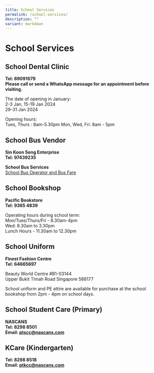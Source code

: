 ```yaml
---
title: School Services
permalink: /school-services/
description: ""
variant: markdown
---
```

# School Services


## School Dental Clinic


**Tel: 89091679**<br>
**Please call or send a WhatsApp message for an appointment before visiting.**

  

The date of opening in January:<br>
2-3 Jan, 15-19 Jan 2024<br>
29-31 Jan 2024

Opening hours:<br>
Tues, Thurs : 8am-5.30pm
Mon, Wed, Fri: 8am - 5pm

## School Bus Vendor


**Sin Koon Seng Enterprise**<br>
**Tel: 97439235**


**School Bus Services**<br>
[School Bus Operator and Bus Fare](/files/School%20Information/School%20Services/2023%20school%20bus%20fare.pdf)

## School Bookshop


**Pacific Bookstore**<br>
**Tel: 9365 4839**

  

Operating hours during school term:<br>
Mon/Tues/Thurs/Fri - 8.30am-4pm <br>
Wed: 8.30am to 3.30pm <br>
Lunch Hours - 11.30am to 12.30pm

## School Uniform 

**Finest Fashion Centre**<br>
**Tel: 64665697**

  

Beauty World Centre #B1-03144&nbsp;<br>
Upper Bukit Timah Road Singapore 588177

  

School uniform and PE attire are available for purchase at the school bookshop from 2pm - 4pm on school days.

## School Student Care (Primary)

**NASCANS**<br>
**Tel: 8298 8501**<br>
**Email: [ptscc@nascans.com](ptscc@nascans.com)**


## KCare (Kindergarten)

**Tel: 8298 8518**<br>
**Email: [ptkcc@nascans.com](ptkcc@nascans.com)**